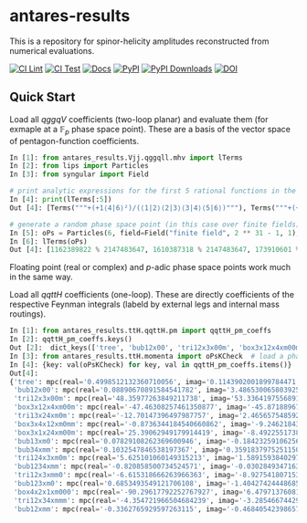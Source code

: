 # antares-results
This is a repository for spinor-helicity amplitudes reconstructed from numerical evaluations.

[![CI Lint](https://github.com/GDeLaurentis/antares-results-dev/actions/workflows/ci_lint.yml/badge.svg)](https://github.com/GDeLaurentis/antares-results-dev/actions/workflows/ci_lint.yml)
[![CI Test](https://github.com/GDeLaurentis/antares-results-dev/actions/workflows/ci_test.yml/badge.svg)](https://github.com/GDeLaurentis/antares-results-dev/actions/workflows/ci_test.yml)
[![Docs](https://github.com/GDeLaurentis/antares-results-dev/actions/workflows/cd_docs.yml/badge.svg?label=Docs)](https://gdelaurentis.github.io/antares-results-dev/)
[![PyPI](https://img.shields.io/pypi/v/antares-results?label=PyPI)](https://pypi.org/project/antares-results/)
[![PyPI Downloads](https://img.shields.io/pypi/dm/antares-results.svg?label=PyPI%20downloads)](https://pypi.org/project/antares-results/)
[![DOI](https://zenodo.org/badge/905853539.svg)](https://doi.org/10.5281/zenodo.14536697)
<!-- [![Coverage](https://img.shields.io/badge/Coverage-81%25-greenyellow?labelColor=2a2f35)](https://github.com/GDeLaurentis/antares-results-dev/actions) -->



## Quick Start

Load all $qggqV$ coefficients (two-loop planar) and evaluate them (for exmaple at a $\mathbb{F}_p$ phase space point). These are a basis of the vector space of pentagon-function coefficients.

```python
In [1]: from antares_results.Vjj.qggqll.mhv import lTerms
In [2]: from lips import Particles
In [3]: from syngular import Field

# print analytic expressions for the first 5 rational functions in the basis of the vector space of pentagon-function coefficients
In [4]: print(lTerms[:5])
Out [4]: [Terms("""+(+1⟨4|6⟩²)/(⟨1|2⟩⟨2|3⟩⟨3|4⟩⟨5|6⟩)"""), Terms("""+(+1⟨4|6⟩⟨1|4⟩[1|5])/(⟨1|2⟩⟨2|3⟩⟨3|4⟩⟨1|5+6|1])"""), Terms("""+(-1⟨1|6⟩[2|3]⟨4|6⟩)/(⟨1|3⟩⟨2|3⟩⟨5|6⟩⟨1|2+4|3])"""), Terms("""+(+1[2|3]⟨4|6⟩⟨2|6⟩)/(⟨1|2⟩⟨2|3⟩⟨5|6⟩⟨2|3+4|2])"""), Terms("""+(+1⟨3|6⟩[2|3]⟨4|6⟩)/(⟨1|3⟩⟨2|3⟩⟨5|6⟩⟨3|2+4|3])""")]

# generate a random phase space point (in this case over finite fields) and evaluate the basis
In [5]: oPs = Particles(6, field=Field("finite field", 2 ** 31 - 1, 1), seed=0)
In [6]: lTerms(oPs)
Out [4]: [1162389822 % 2147483647, 1610387318 % 2147483647, 173910601 % 2147483647, 1377129258 % 2147483647, 2082634606 % 2147483647, ...]
```

Floating point (real or complex) and $p$-adic phase space points work much in the same way.

Load all $qqttH$ coefficients (one-loop). These are directly coefficients of the respective Feynman integrals (labeld by external legs and internal mass routings).

```python
In [1]: from antares_results.ttH.qqttH.pm import qqttH_pm_coeffs
In [2]: qqttH_pm_coeffs.keys()
Out [2]:  dict_keys(['tree', 'bub12x00', 'tri12x3x00m', 'box3x12x4xm00m', 'tri13x24xm0m', 'box3x4x12xm0mm', 'box3x1x24xm00m', 'bub13xm0', 'bub34xmm', 'tri124x3xm0m', 'bub1234xmm', 'tri12x3xmm0', 'bub123xm0', 'box4x2x1xm000', 'tri12x34xmmm', 'bub12xmm'])
In [3]: from antares_results.ttH.momenta import oPsKCheck  # load a phase space point
In [4]: {key: val(oPsKCheck) for key, val in qqttH_pm_coeffs.items()}
Out[4]: 
{'tree': mpc(real='0.4998512132360710056', imag='0.1143902001899784471'),
 'bub12x00': mpc(real='0.08890670891584541782', imag='3.486530065803925438'),
 'tri12x3x00m': mpc(real='48.35977263849211738', imag='53.33641975568919236'),
 'box3x12x4xm00m': mpc(real='-47.46308257461350877', imag='-45.87188967765678171'),
 'tri13x24xm0m': mpc(real='-12.70147396497987757', imag='2.465657548592817883'),
 'box3x4x12xm0mm': mpc(real='-0.8736344184540660862', imag='-9.246218431210708744'),
 'box3x1x24xm00m': mpc(real='25.39062949179914419', imag='-8.492255173857109485'),
 'bub13xm0': mpc(real='0.07829108262369600946', imag='-0.1842325910625640072'),
 'bub34xmm': mpc(real='0.1032547846538197367', imag='0.3591837975251150339'),
 'tri124x3xm0m': mpc(real='5.625101060149315213', imag='1.58915938402978163'),
 'bub1234xmm': mpc(real='-0.820858500734524571', imag='-0.03028493471636876586'),
 'tri12x3xmm0': mpc(real='-6.615318666263966363', imag='-8.927541807153011488'),
 'bub123xm0': mpc(real='0.6853493549121706108', imag='-1.404274244486850426'),
 'box4x2x1xm000': mpc(real='-90.29617792252767927', imag='6.479713760815963397'),
 'tri12x34xmmm': mpc(real='-4.354721966504684239', imag='-3.285466744291004104'),
 'bub12xmm': mpc(real='-0.3362765929597263115', imag='-0.4684054239865742472')}
```